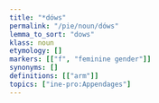 ```yaml
---
title: "*dóws"
permalink: "/pie/noun/dóws"
lemma_to_sort: "dows"
klass: noun
etymology: []
markers: [["f", "feminine gender"]]
synonyms: []
definitions: [["arm"]]
topics: ["ine-pro:Appendages"]
---
```

